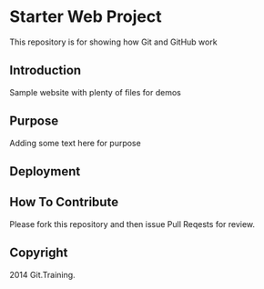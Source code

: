 # Starter Web Project

This repository is for showing how Git and GitHub work

## Introduction

Sample website with plenty of files for demos

## Purpose

Adding some text here for purpose

## Deployment

## How To Contribute

Please fork this repository and then issue Pull Reqests for review.

## Copyright
2014 Git.Training.